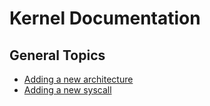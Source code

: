 # Kernel Documentation

## General Topics
- [Adding a new architecture](new_arch.md)
- [Adding a new syscall](new_syscall.md)
